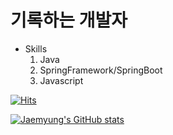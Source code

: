 # 기록하는 개발자
- Skills
    1. Java
    2. SpringFramework/SpringBoot
    3. Javascript
    
[![Hits](https://hits.seeyoufarm.com/api/count/incr/badge.svg?url=https%3A%2F%2Fgithub.com%2Fpjaemyung91%2Fpjaemyung91&count_bg=%2379C83D&title_bg=%23555555&icon=&icon_color=%23E7E7E7&title=hits&edge_flat=false)](https://hits.seeyoufarm.com)

[![Jaemyung's GitHub stats](https://github-readme-stats.vercel.app/api?username=pjaemyung91)](https://github.com/anuraghazra/github-readme-stats)

